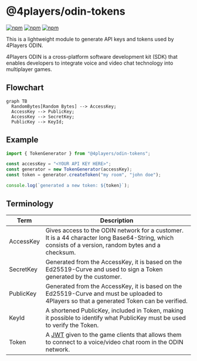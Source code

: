 # @4players/odin-tokens

[![npm](https://img.shields.io/npm/v/@4players/odin-tokens.svg)][npm-badge-url]
[![npm](https://img.shields.io/npm/l/@4players/odin-tokens.svg)][license-url]
[![npm](https://img.shields.io/npm/dm/@4players/odin-tokens.svg)][npm-badge-url]

This is a lightweight module to generate API keys and tokens used by 4Players ODIN.

4Players ODIN is a cross-platform software development kit (SDK) that enables developers to integrate voice and video chat technology into multiplayer games.

## Flowchart

```mermaid
graph TB
  RandomBytes[Random Bytes] --> AccessKey;
  AccessKey --> PublicKey;
  AccessKey --> SecretKey;
  PublicKey --> KeyId;
```

## Example

```typescript
import { TokenGenerator } from "@4players/odin-tokens";

const accessKey = "<YOUR API KEY HERE>";
const generator = new TokenGenerator(accessKey);
const token = generator.createToken("my room", "john doe");

console.log(`generated a new token: ${token}`);
```

## Terminology

| Term      | Description                                                                                                                                         |
| --------- | --------------------------------------------------------------------------------------------------------------------------------------------------- |
| AccessKey | Gives access to the ODIN network for a customer. It is a 44 character long Base64-String, which consists of a version, random bytes and a checksum. |
| SecretKey | Generated from the AccessKey, it is based on the Ed25519-Curve and used to sign a Token generated by the customer.                                  |
| PublicKey | Generated from the AccessKey, it is based on the Ed25519-Curve and must be uploaded to 4Players so that a generated Token can be verified.          |
| KeyId     | A shortened PublicKey, included in Token, making it possible to identify what PublicKey must be used to verify the Token.                           |
| Token     | A [JWT] given to the game clients that allows them to connect to a voice/video chat room in the ODIN network.                                       |

[jwt]: https://en.wikipedia.org/wiki/JSON_Web_Token
[npm-badge-url]: https://www.npmjs.com/package/@4players/odin-tokens
[license-url]: https://github.com/4Players/odin-tokens/blob/master/LICENSE
